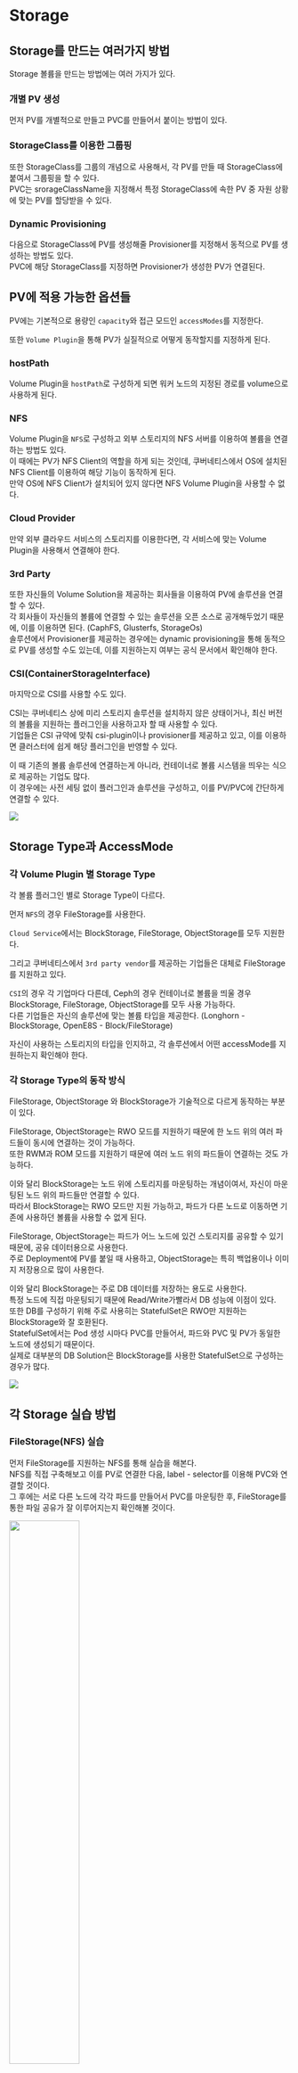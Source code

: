 # Storage

## Storage를 만드는 여러가지 방법

Storage 볼륨을 만드는 방법에는 여러 가지가 있다.

### 개별 PV 생성

먼저 PV를 개별적으로 만들고 PVC를 만들어서 붙이는 방법이 있다.

### StorageClass를 이용한 그룹핑

또한 StorageClass를 그룹의 개념으로 사용해서, 각 PV를 만들 때 StorageClass에 붙여서 그룹핑을 할 수 있다.  
PVC는 srorageClassName을 지정해서 특정 StorageClass에 속한 PV 중 자원 상황에 맞는 PV를 할당받을 수 있다.

### Dynamic Provisioning

다음으로 StorageClass에 PV를 생성해줄 Provisioner를 지정해서 동적으로 PV를 생성하는 방법도 있다.  
PVC에 해당 StorageClass를 지정하면 Provisioner가 생성한 PV가 연결된다.

## PV에 적용 가능한 옵션들

PV에는 기본적으로 용량인 `capacity`와 접근 모드인 `accessModes`를 지정한다.

또한 `Volume Plugin`을 통해 PV가 실질적으로 어떻게 동작할지를 지정하게 된다.

### hostPath

Volume Plugin을 `hostPath`로 구성하게 되면 워커 노드의 지정된 경로를 volume으로 사용하게 된다.

### NFS

Volume Plugin을 `NFS`로 구성하고 외부 스토리지의 NFS 서버를 이용하여 볼륨을 연결하는 방법도 있다.  
이 때에는 PV가 NFS Client의 역할을 하게 되는 것인데, 쿠버네티스에서 OS에 설치된 NFS Client를 이용하여 해당 기능이 동작하게 된다.  
만약 OS에 NFS Client가 설치되어 있지 않다면 NFS Volume Plugin을 사용할 수 없다.

### Cloud Provider

만약 외부 클라우드 서비스의 스토리지를 이용한다면, 각 서비스에 맞는 Volume Plugin을 사용해서 연결해야 한다.

### 3rd Party

또한 자신들의 Volume Solution을 제공하는 회사들을 이용하여 PV에 솔루션을 연결할 수 있다.  
각 회사들이 자신들의 볼륨에 연결할 수 있는 솔루션을 오픈 소스로 공개해두었기 때문에, 이를 이용하면 된다. (CaphFS, Glusterfs, StorageOs)  
솔루션에서 Provisioner를 제공하는 경우에는 dynamic provisioning을 통해 동적으로 PV를 생성할 수도 있는데, 이를 지원하는지 여부는 공식 문서에서 확인해야 한다.

### CSI(ContainerStorageInterface)

마지막으로 CSI를 사용할 수도 있다.

CSI는 쿠버네티스 상에 미리 스토리지 솔루션을 설치하지 않은 상태이거나, 최신 버전의 볼륨을 지원하는 플러그인을 사용하고자 할 때 사용할 수 있다.  
기업들은 CSI 규약에 맞춰 csi-plugin이나 provisioner를 제공하고 있고, 이를 이용하면 클러스터에 쉽게 해당 플러그인을 반영할 수 있다.

이 때 기존의 볼륨 솔루션에 연결하는게 아니라, 컨테이너로 볼륨 시스템을 띄우는 식으로 제공하는 기업도 많다.  
이 경우에는 사전 세팅 없이 플러그인과 솔루션을 구성하고, 이를 PV/PVC에 간단하게 연결할 수 있다.

<img src="./images/6_Storage1.png">

## Storage Type과 AccessMode

### 각 Volume Plugin 별 Storage Type

각 볼륨 플러그인 별로 Storage Type이 다르다.

먼저 `NFS`의 경우 FileStorage를 사용한다.

`Cloud Service`에서는 BlockStorage, FileStorage, ObjectStorage를 모두 지원한다.

그리고 쿠버네티스에서 `3rd party vendor`를 제공하는 기업들은 대체로 FileStorage를 지원하고 있다.

`CSI`의 경우 각 기업마다 다른데, Ceph의 경우 컨테이너로 볼륨을 띄울 경우 BlockStorage, FileStorage, ObjectStorage를 모두 사용 가능하다.  
다른 기업들은 자신의 솔루션에 맞는 볼륨 타입을 제공한다. (Longhorn - BlockStorage, OpenE8S - Block/FileStorage)

자신이 사용하는 스토리지의 타입을 인지하고, 각 솔루션에서 어떤 accessMode를 지원하는지 확인해야 한다.

### 각 Storage Type의 동작 방식

FileStorage, ObjectStorage 와 BlockStorage가 기술적으로 다르게 동작하는 부분이 있다.

FileStorage, ObjectStorage는 RWO 모드를 지원하기 때문에 한 노드 위의 여러 파드들이 동시에 연결하는 것이 가능하다.  
또한 RWM과 ROM 모드를 지원하기 때문에 여러 노드 위의 파드들이 연결하는 것도 가능하다.

이와 달리 BlockStorage는 노드 위에 스토리지를 마운팅하는 개념이여서, 자신이 마운팅된 노드 위의 파드들만 연결할 수 있다.  
따라서 BlockStorage는 RWO 모드만 지원 가능하고, 파드가 다른 노드로 이동하면 기존에 사용하던 볼륨을 사용할 수 없게 된다.  

FileStorage, ObjectStorage는 파드가 어느 노드에 있건 스토리지를 공유할 수 있기 때문에, 공유 데이터용으로 사용한다.  
주로 Deployment에 PV를 붙일 때 사용하고, ObjectStorage는 특히 백업용이나 이미지 저장용으로 많이 사용한다.

이와 달리 BlockStorage는 주로 DB 데이터를 저장하는 용도로 사용한다.  
특정 노드에 직접 마운팅되기 때문에 Read/Write가빨라서 DB 성능에 이점이 있다.    
또한 DB를 구성하기 위해 주로 사용히는 StatefulSet은 RWO만 지원하는 BlockStorage와 잘 호환된다.  
StatefulSet에서는 Pod 생성 시마다 PVC를 만들어서, 파드와 PVC 및 PV가 동일한 노드에 생성되기 때문이다.  
실제로 대부분의 DB Solution은 BlockStorage를 사용한 StatefulSet으로 구성하는 경우가 많다.

<img src="./images/6_Storage2.png">

## 각 Storage 실습 방법

### FileStorage(NFS) 실습

먼저 FileStorage를 지원하는 NFS를 통해 실습을 해본다.  
NFS를 직접 구축해보고 이를 PV로 연결한 다음, label - selector를 이용해 PVC와 연결할 것이다.  
그 후에는 서로 다른 노드에 각각 파드를 만들어서 PVC를 마운팅한 후, FileStorage를 통한 파일 공유가 잘 이루어지는지 확인해볼 것이다.

<img src="./images/6_Storage3.png" width=50%>

### BlockStorage(Longhorn) 실습

BlockStorage를 실습하기 위해, 먼저 Volume Solution(Longhorn)과 CSI를 설치한다.  
이러면 노드 위에 다양한 파드들이 생성되는데, 크게 Control Plugin과 Node Plugin이 있다.
Control Plugin의 파드들은 주로 Deployment를 통해서 만들어지고, CSI의 주요 역할들을 담당한다.
Node Plugin의 파드들은 DaemonSet을 통해서 각 노드 위에 만들어지는데, 각 노드에서 솔루션의 기능을 수행하여 실질적으로 볼륨을 생성하는 역할을 한다.

#### 볼륨이 생성되는 흐름

초기에 Longhorn이라는 이름의 StorageClass가 만들어져 있다.  
이를 이용하여 PVC를 만들면 csi-provisioner가 이를 감시하고 있다가, PVC 생성 완료 시 이에 맞는 PV를 생성해서 연결한다.
또한 csi-resizer는 PVC의 볼륨 사이즈가 변하는지 모니터링하다가, 사용자가 볼륨의 크기를 변경하면 관련된 처리를 해준다.   
csi-snapshotter는 VolumeSnapshot을 이용해서 볼륨에 대한 스냅샷을 저장한다.

PV가 노드에 생성되면 해당 노드의 csi-plugin은 해당 노드에 있는 volume solution manager에 볼륨 생성을 요청하고, 해당 요청은 최종적으로 Engine에 전달되어 Engine이 Volume을 생성한다.
이 떄 Pod를 PVC에 붙이면 VolumeAttachment라는 객체가 생기는데, csi-attacher는 VolumeAttachment 생성을 감지하면 볼륨을 파드에 마운트하는 역할을 한다.

그리고 솔루션 자체적으로 제공하는 ui가 있는데(longhorn-ui), 각 노드의 manager에 붙어 있기 때문에 ui를 통해 볼륨에 대한 모니터링과 제어를 할 수 있다.  

<img src="./images/6_Storage4.png">
